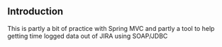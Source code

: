 Introduction
------------

This is partly a bit of practice with Spring MVC and partly a tool to help getting time logged data out of JIRA using SOAP/JDBC

